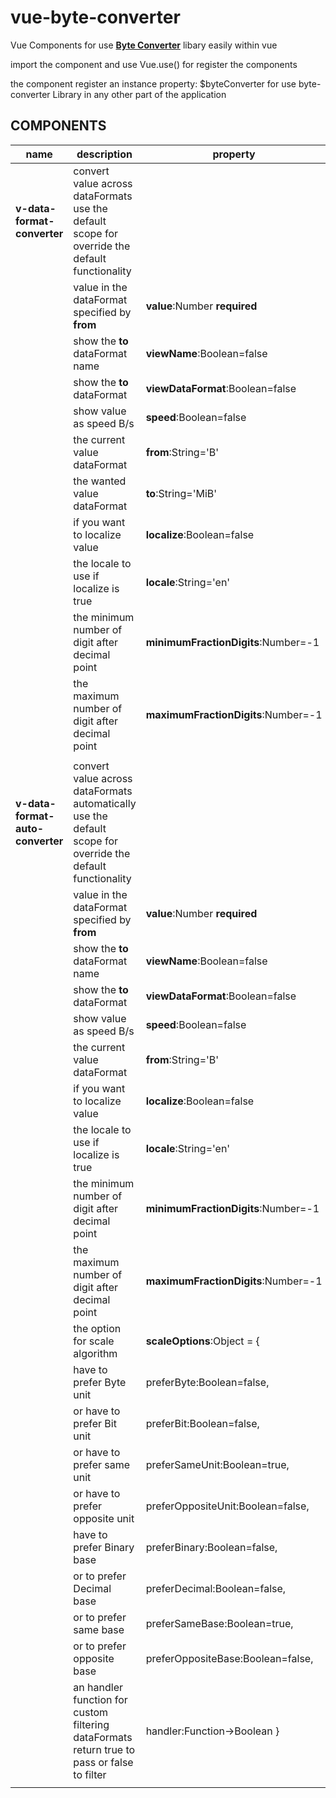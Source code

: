 # vue-byte-converter
Vue Components for use [**Byte Converter**](https://github.com/bomdia/byte-converter) libary easily within vue

import the component and use Vue.use() for register the components

the component register an instance property: $byteConverter for use byte-converter Library in any other part of the application

## **COMPONENTS**

|name|description|property|slot|
|--|--|--|--|
|**v-data-format-converter**|convert value across dataFormats use the default scope for override the default functionality||default scope={...$props,converted,convertedText,toAsName}|
||value in the dataFormat specified by **from**|**value**:Number **required**||
||show the **to** dataFormat name|**viewName**:Boolean=false||
||show the **to** dataFormat|**viewDataFormat**:Boolean=false||
||show value as speed B/s|**speed**:Boolean=false||
||the current value dataFormat|**from**:String='B'||
||the wanted value dataFormat|**to**:String='MiB'||
||if you want to localize value|**localize**:Boolean=false||
||the locale to use if localize is true|**locale**:String='en'||
||the minimum number of digit after decimal point|**minimumFractionDigits**:Number=-1||
||the maximum number of digit after decimal point|**maximumFractionDigits**:Number=-1||
|||||
|**v-data-format-auto-converter**|convert value across dataFormats automatically use the default scope for override the default functionality||default scope={...$props,converted,convertedText,to,toAsName}|
||value in the dataFormat specified by **from**|**value**:Number **required**||
||show the **to** dataFormat name|**viewName**:Boolean=false||
||show the **to** dataFormat|**viewDataFormat**:Boolean=false||
||show value as speed B/s|**speed**:Boolean=false||
||the current value dataFormat|**from**:String='B'||
||if you want to localize value|**localize**:Boolean=false||
||the locale to use if localize is true|**locale**:String='en'||
||the minimum number of digit after decimal point|**minimumFractionDigits**:Number=-1||
||the maximum number of digit after decimal point|**maximumFractionDigits**:Number=-1||
||the option for scale algorithm|**scaleOptions**:Object = {||
||have to prefer Byte unit|   preferByte:Boolean=false,||
||or have to prefer Bit unit|   preferBit:Boolean=false,||
||or have to prefer same unit|    preferSameUnit:Boolean=true,||
||or have to prefer opposite unit|    preferOppositeUnit:Boolean=false,||
||have to prefer Binary base|   preferBinary:Boolean=false,||
||or to prefer Decimal base|    preferDecimal:Boolean=false,||
||or to prefer same base|   preferSameBase:Boolean=true,||
||or to prefer opposite base|   preferOppositeBase:Boolean=false,||
||an handler function for custom filtering dataFormats return true to pass or false to filter|   handler:Function->Boolean }||
|||||
